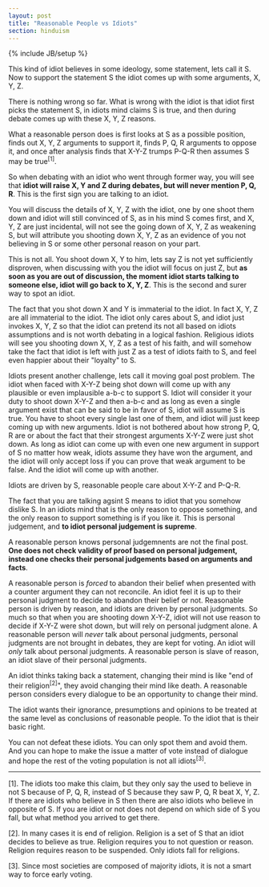 ```yaml
---
layout: post
title: "Reasonable People vs Idiots"
section: hinduism
---
```

{% include JB/setup %}

This kind of idiot believes in some ideology, some statement, lets call
it S. Now to support the statement S the idiot comes up with some arguments,
X, Y, Z.

There is nothing wrong so far. What is wrong with the idiot is that
idiot first picks the statement S, in idiots mind claims S is true, and
then during debate comes up with these X, Y, Z reasons.

What a reasonable person does is first looks at S as a possible position,
finds out X, Y, Z arguments to support it, finds P, Q, R arguments to
oppose it, and once after analysis finds that X-Y-Z trumps P-Q-R then
assumes S may be true<sup>[1]</sup>.

So when debating with an idiot who went through former way, you will see
that **idiot will raise X, Y and Z during debates, but will never mention P,
Q, R**. This is the first sign you are talking to an idiot.

You will discuss the details of X, Y, Z with the idiot, one by one shoot
them down and idiot will still convinced of S, as in his mind S comes
first, and X, Y, Z are just incidental, will not see the going down of
X, Y, Z as weakening S, but will attribute you shooting down X, Y, Z as an
evidence of you not believing in S or some other personal reason on your
part.

This is not all. You shoot down X, Y to him, lets say Z is not yet
sufficiently disproven, when discussing with you the idiot will focus on
just Z, but **as soon as you are out of discussion, the moment idiot
starts talking to someone else, idiot will go back to X, Y, Z**. This is
the second and surer way to spot an idiot.

The fact that you shot down X and Y is immaterial to the idiot. In fact
X, Y, Z are all immaterial to the idiot. The idiot only cares about S,
and idiot just invokes X, Y, Z so that the idiot can pretend its not all
based on idiots assumptions and is not worth debating in a logical
fashion. Religious idiots will see you shooting down X, Y, Z as a test
of his faith, and will somehow take the fact that idiot is left with
just Z as a test of idiots faith to S, and feel even happier about their
"loyalty" to S.

Idiots present another challenge, lets call it moving goal post problem.
The idiot when faced with X-Y-Z being shot down will come up with any
plausible or even implausible a-b-c to support S. Idiot will consider it
your duty to shoot down X-Y-Z and then a-b-c and as long as even a
single argument exist that can be said to be in favor of S, idiot will
assume S is true. You have to shoot every single last one of them, and
idiot will just keep coming up with new arguments. Idiot is not bothered
about how strong P, Q, R are or about the fact that their strongest
arguments X-Y-Z were just shot down. As long as idiot can come up with
even one new argument in support of S no matter how weak, idiots assume
they have won the argument, and the idiot will only accept loss if you
can prove that weak argument to be false. And the idiot will come up
with another.

Idiots are driven by S, reasonable people care about X-Y-Z and P-Q-R.

The fact that you are talking agsint S means to idiot that you somehow
dislike S. In an idiots mind that is the only reason to oppose
something, and the only reason to support something is if you like it.
This is personal judgement, and **to idiot personal judgement is
supreme**.

A reasonable person knows personal judgemnents are not the final post.
**One does not check validity of proof based on personal judgement,
instead one checks their personal judgements based on arguments and
facts**.

A reasonable person is *forced* to abandon their belief when presented
with a counter argument they can not reconcile. An idiot feel it is up
to their personal judgment to decide to abandon their belief or not.
Reasonable person is driven by reason, and idiots are driven by personal
judgments. So much so that when you are shooting down X-Y-Z, idiot will
not use reason to decide if X-Y-Z were shot down, but will rely on
personal judgment alone. A reasonable person will *never* talk about
personal judgments, personal judgments are not brought in debates,
they are kept for voting. An idiot will *only* talk about personal
judgments. A reasonable person is slave of reason, an idiot slave of
their personal judgments.

An idiot thinks taking back a statement, changing their mind is like
"end of their religion<sup>[2]</sup>", they avoid changing their mind
like death.  A reasonable person considers every dialogue to be an
opportunity to change their mind.

The idiot wants their ignorance, presumptions and opinions to be treated
at the same level as conclusions of reasonable people. To the idiot that
is their basic right.

You can not defeat these idiots. You can only spot them and avoid them.
And you can hope to make the issue a matter of vote instead of dialogue
and hope the rest of the voting population is not all
idiots<sup>[3]</sup>.

----

[1]. The idiots too make this claim, but they only say the used to
     believe in not S because of P, Q, R, instead of S because they saw
     P, Q, R beat X, Y, Z. If there are idiots who believe in S then
     there are also idiots who believe in opposite of S. If you are
     idiot or not does not depend on which side of S you fall, but what
     method you arrived to get there.

[2]. In many cases it is end of religion. Religion is a set of S that an
     idiot decides to believe as true. Religion requires you to not
     question or reason. Religion requires reason to be suspended. Only
     idiots fall for religions.

[3]. Since most societies are composed of majority idiots, it is not a
     smart way to force early voting.



